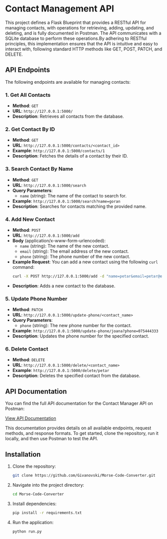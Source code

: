 # Contact Management API

This project defines a Flask Blueprint that provides a RESTful API for managing contacts, with operations for retrieving, adding, updating, and deleting, and is fully documented in Postman. The API communicates with a SQLite database to perform these operations.By adhering to RESTful principles, this implementation ensures that the API is intuitive and easy to interact with, following standard HTTP methods like GET, POST, PATCH, and DELETE.

## API Endpoints

The following endpoints are available for managing contacts:

### 1. Get All Contacts
- **Method**: `GET`
- **URL**: `http://127.0.0.1:5000/`
- **Description**: Retrieves all contacts from the database.

### 2. Get Contact By ID
- **Method**: `GET`
- **URL**: `http://127.0.0.1:5000/contacts/<contact_id>`
- **Example**: `http://127.0.0.1:5000/contacts/1`
- **Description**: Fetches the details of a contact by their ID.

### 3. Search Contact By Name
- **Method**: `GET`
- **URL**: `http://127.0.0.1:5000/search`
- **Query Parameters**: 
  - `name` (string): The name of the contact to search for.
- **Example**: `http://127.0.0.1:5000/search?name=goran`
- **Description**: Searches for contacts matching the provided name.

### 4. Add New Contact
- **Method**: `POST`
- **URL**: `http://127.0.0.1:5000/add`
- **Body** (application/x-www-form-urlencoded):
  - `name` (string): The name of the new contact.
  - `email` (string): The email address of the new contact.
  - `phone` (string): The phone number of the new contact.
- **Example Request**: You can add a new contact using the following `curl` command:
  ```bash
  curl -X POST http://127.0.0.1:5000/add -d "name=petar&email=petar@example.com&phone=075222111"
- **Description**: Adds a new contact to the database.

### 5. Update Phone Number
- **Method**: `PATCH`
- **URL**: `http://127.0.0.1:5000/update-phone/<contact_name>`
- **Query Parameters**:
  - `phone` (string): The new phone number for the contact.
- **Example**: `http://127.0.0.1:5000/update-phone/joana?phone=075444333`
- **Description**: Updates the phone number for the specified contact.

### 6. Delete Contact
- **Method**: `DELETE`
- **URL**: `http://127.0.0.1:5000/delete/<contact_name>`
- **Example**: `http://127.0.0.1:5000/delete/petar`
- **Description**: Deletes the specified contact from the database.

## API Documentation

You can find the full API documentation for the Contact Manager API on Postman:

[View API Documentation](https://web.postman.co/workspace/18f135b2-b1f2-4ec1-80f7-d849108b608d/documentation/32546891-32cfce4f-7cec-4d38-a990-09918e8780e2)

This documentation provides details on all available endpoints, request methods, and response formats.
To get started, clone the repository, run it locally, and then use Postman to test the API. 


## Installation
1. Clone the repository:
   ``` bash
   git clone https://github.com/Givanovski/Morse-Code-Converter.git
2. Navigate into the project directory:
   ``` bash
   cd Morse-Code-Converter
3. Install dependencies:
   ``` bash
   pip install -r requirements.txt
4. Run the application:
   ``` bash
   python run.py
